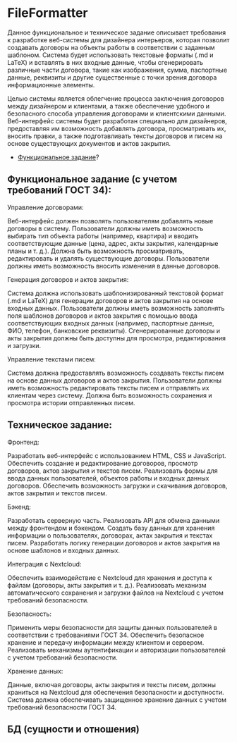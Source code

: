 # FileFormatter

Данное функциональное и техническое задание описывает требования к разработке веб-системы для дизайнера интерьеров, которая позволит создавать договоры на объекты работы в соответствии с заданным шаблоном. Система будет использовать текстовые форматы (.md и LaTeX) и вставлять в них входные данные, чтобы сгенерировать различные части договора, такие как изображения, сумма, паспортные данные, реквизиты и другие существенные с точки зрения договора информационные элементы.

Целью системы является облегчение процесса заключения договоров между дизайнером и клиентами, а также обеспечение удобного и безопасного способа управления договорами и клиентскими данными. Веб-интерфейс системы будет разработан специально для дизайнеров, предоставляя им возможность добавлять договора, просматривать их, вносить правки, а также подготавливать тексты договоров и писем на основе существующих документов и актов закрытия.
* [Функциональное задание](#TZ)?

## <a id="TZ"></a>Функциональное задание (с учетом требований ГОСТ 34):

Управление договорами:

Веб-интерфейс должен позволять пользователям добавлять новые договоры в систему.
Пользователи должны иметь возможность выбирать тип объекта работы (например, квартира) и вводить соответствующие данные (цена, адрес, акты закрытия, календарные планы и т. д.).
Должна быть возможность просматривать, редактировать и удалять существующие договоры.
Пользователи должны иметь возможность вносить изменения в данные договоров.

Генерация договоров и актов закрытия:

Система должна использовать шаблонизированный текстовой формат (.md и LaTeX) для генерации договоров и актов закрытия на основе входных данных.
Пользователи должны иметь возможность заполнять поля шаблонов договоров и актов закрытия с помощью ввода соответствующих входных данных (например, паспортные данные, ФИО, телефон, банковские реквизиты).
Сгенерированные договоры и акты закрытия должны быть доступны для просмотра, редактирования и загрузки.

Управление текстами писем:

Система должна предоставлять возможность создавать тексты писем на основе данных договоров и актов закрытия.
Пользователи должны иметь возможность редактировать тексты писем и отправлять их клиентам через систему.
Должна быть возможность сохранения и просмотра истории отправленных писем.


## Техническое задание:

Фронтенд:

Разработать веб-интерфейс с использованием HTML, CSS и JavaScript.
Обеспечить создание и редактирование договоров, просмотр договоров, актов закрытия и текстов писем.
Реализовать формы для ввода данных пользователей, объектов работы и входных данных договоров.
Обеспечить возможность загрузки и скачивания договоров, актов закрытия и текстов писем.

Бэкенд:

Разработать серверную часть.
Реализовать API для обмена данными между фронтендом и бэкендом.
Создать базу данных для хранения информации о пользователях, договорах, актах закрытия и текстах писем.
Разработать логику генерации договоров и актов закрытия на основе шаблонов и входных данных.

Интеграция с Nextcloud:

Обеспечить взаимодействие с Nextcloud для хранения и доступа к файлам (договоры, акты закрытия и т. д.).
Реализовать механизм автоматического сохранения и загрузки файлов на Nextcloud с учетом требований безопасности.

Безопасность:

Применить меры безопасности для защиты данных пользователей в соответствии с требованиями ГОСТ 34.
Обеспечить безопасное хранение и передачу информации между клиентом и сервером.
Реализовать механизмы аутентификации и авторизации пользователей с учетом требований безопасности.

Хранение данных:

Данные, включая договоры, акты закрытия и тексты писем, должны храниться на Nextcloud для обеспечения безопасности и доступности.
Система должна обеспечивать защищенное хранение данных с учетом требований безопасности ГОСТ 34.

## БД (сущности и отношения)
